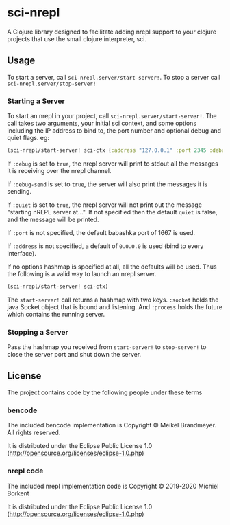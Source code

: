 # sci-nrepl

A Clojure library designed to facilitate adding nrepl support to your clojure projects that use the small clojure interpreter, sci.

## Usage

To start a server, call `sci-nrepl.server/start-server!`. To stop a server call `sci-nrepl.server/stop-server!`

### Starting a Server

To start an nrepl in your project, call `sci-nrepl.server/start-server!`. The call takes two arguments, your initial sci context, and some options including the IP address to bind to, the port number and optional debug and quiet flags. eg:

```clojure
(sci-nrepl/start-server! sci-ctx {:address "127.0.0.1" :port 2345 :debug true})
```

If `:debug` is set to `true`, the nrepl server will print to stdout all the messages it is receiving over the nrepl channel.

If `:debug-send` is set to `true`, the server will also print the messages it is sending.

if `:quiet` is set to `true`, the nrepl server will not print out the message "starting nREPL server at...". If not specified then the default `quiet` is false, and the message will be printed.

If `:port` is not specified, the default babashka port of 1667 is used.

If `:address` is not specified, a default of `0.0.0.0` is used (bind to every interface).

If no options hashmap is specified at all, all the defaults will be used. Thus the following is a valid way to launch an nrepl server.

```clojure
(sci-nrepl/start-server! sci-ctx)
```

The `start-server!` call returns a hashmap with two keys. `:socket` holds the java Socket object that is bound and listening. And `:process` holds the future which contains the running server.

### Stopping a Server

Pass the hashmap you received from `start-server!` to `stop-server!` to close the server port and shut down the server.


## License

The project contains code by the following people under these terms

### bencode

The included bencode implementation is Copyright © Meikel Brandmeyer. All rights reserved.

It is distributed under the Eclipse Public License 1.0 (http://opensource.org/licenses/eclipse-1.0.php)

### nrepl code

The included nrepl implementation code is Copyright © 2019-2020 Michiel Borkent

It is distributed under the Eclipse Public License 1.0 (http://opensource.org/licenses/eclipse-1.0.php)
